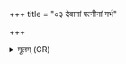 +++
title = "०३ देवानां पत्नीनां गर्भ"

+++
<details><summary>मूलम् (GR)</summary>

देवानां पत्नीनां  
गर्भ यमस्य करणः ।  
यो भद्रः स्वप्नः स मम  
यः पापस् तं द्विषते प्र हिण्मः ॥
</details>